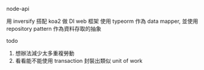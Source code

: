 node-api

用 inversify 搭配 koa2 做 DI web 框架
使用 typeorm 作為 data mapper, 並使用 repository pattern 作為資料存取的抽象

todo
1. 想辦法減少太多重複勞動
2. 看看能不能使用 transaction 封裝出類似 unit of work 
